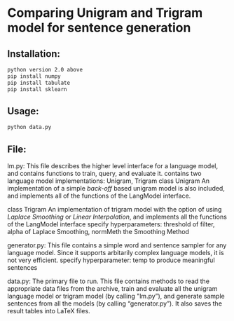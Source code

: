 # Comparing Unigram and Trigram model for sentence generation

## Installation:
```bash
python version 2.0 above
pip install numpy
pip install tabulate
pip install sklearn
```

## Usage:
``` python
python data.py
```
        
## File:
lm.py: This file describes the higher level interface for a language model, and contains functions to train, query, and evaluate it. 
        contains two language model implementations: Unigram, Trigram
class Unigram
An implementation of a simple *back-off* based unigram model is also included, and implements all of the functions
of the LangModel interface.

class Trigram
An implementation of trigram model with the option of using *Laplace Smoothing* or *Linear Interpolation*, and implements all           the functions of the LangModel interface
specify hyperparameters: threshold of filter, alpha of Laplace Smoothing, normMeth the Smoothing Method

generator.py: This file contains a simple word and sentence sampler for any language model. Since it supports arbitarily complex language models, it is not very efficient.
specify hyperparameter: temp to produce meaningful sentences

data.py: The primary file to run. This file contains methods to read the appropriate data files from the archive, train and evaluate all the unigram language model or trigram model (by calling "lm.py”), and generate sample sentences from all the models (by calling  “generator.py”). It also saves the result tables into LaTeX files.
